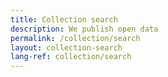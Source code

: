 ```yaml
---
title: Collection search
description: We publish open data
permalink: /collection/search
layout: collection-search
lang-ref: collection/search
---
```

